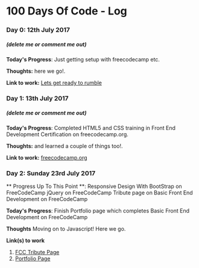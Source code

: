 # 100 Days Of Code - Log

### Day 0: 12th July 2017
##### (delete me or comment me out)

**Today's Progress**: Just getting setup with freecodecamp etc.

**Thoughts:** here we go!.

**Link to work:** [Lets get ready to rumble](https://twitter.com/Colwildotcom/status/885224469052129280)

### Day 1: 13th July 2017
##### (delete me or comment me out)

**Today's Progress**: Completed HTML5 and CSS training in Front End Development Certification on freecodecamp.org.

**Thoughts:** and learned a couple of things too!.

**Link to work:** [freecodecamp.org](https://www.freecodecamp.org/map)


### Day 2: Sunday 23rd July 2017

** Progress Up To This Point **: 
Responsive Design With BootStrap on FreeCodeCamp
jQuery on FreeCodeCamp
Tribute page on Basic Front End Development on FreeCodeCamp

**Today's Progress**: Finish Portfolio page which completes Basic Front End Development on FreeCodeCamp

**Thoughts** Moving on to Javascript! Here we go.

**Link(s) to work**
1. [FCC Tribute Page](https://codepen.io/colwildotcom/pen/mwoNPg)
2. [Portfolio Page](https://codepen.io/colwildotcom/pen/NgQMEV)

